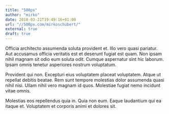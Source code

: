 ```yaml
---
title: "500px"
author: "mirko"
date: 2018-03-21T19:49:16+01:00
url: "//500px.com/mirkoschubert/"
external: true
draft: true
---
```


Officia architecto assumenda soluta provident et. Illo vero quasi pariatur. Aut accusamus officia veritatis est et deserunt fugiat est quam. Non ipsam nihil magnam sit odio eum soluta odit. Cumque aspernatur sint hic laborum. Ipsam omnis tenetur asperiores nostrum voluptatum.

Provident qui non. Excepturi eius voluptatem placeat voluptatem. Atque ut repellat debitis beatae. Rem sunt tempore molestias dolor assumenda quasi nihil nisi. Ullam nihil vero magnam id quos. Molestiae fugiat nemo incidunt vitae omnis.

Molestias eos repellendus quia in. Quia non eum. Eaque laudantium qui ea itaque et. Voluptatem et corporis animi et dolores sit.
